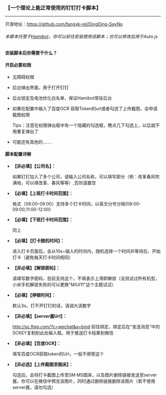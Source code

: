 ### 【一个理论上能正常使用的钉钉打卡脚本】

------

开源地址：https://github.com/fangyk-rel/DingDing-SayNo

###### 本脚本托管于[Hamibot](https://hamibot.com/)，你可以前往安装使用该脚本；也可以修改后用于Auto.js

#### 安装脚本后你需要干什么？

#### 开启必要权限

- 无障碍权限

- 后台弹出界面，用于打开钉钉

- 后台锁定及电池优化白名单，保证Hamibot常驻后台

- 如果在配置中输入了百度OCR 获取Token的url或者勾选了上传截图，会申请截图权限  

  Tips：注意在权限弹出框中有一个隐藏的勾选框，瞎点几下勾选上，以后就不用重复弹出了

- 可能还有其他的.......

#### 脚本配置详解

- **【非必填】【公司名】：**  

  如果钉钉加入了多个公司，请输入公司名称，可以填写部分（例：改革春风吹满地，可以填改革、春风等等）,否则请置空

- **【必填】【上班打卡时间范围】：**  

  格式（08:00-09:00）支持多个打卡时间，以英文分号分隔(08:00-09:00;11:00-12:00)

- **【必填】【下班打卡时间范围】：**  

  同上

- **【必填】【打卡随机时间】：**  

  进入打卡页面后，会从10s~输入的时间内，随机选择一个时间并等待后，开始打卡（避免每天打卡时间相同）

- **【非必填】【解锁密码】：**  

  请填写数字密码，目前支持这个，不填表示上滑即解锁（没测试过所有机型，小米手机解锁失败的可以更换"MIUI11"这个主题试试）

- **【必填】【停顿时间】：**  

  默认3s，打不开钉钉的话，请调大该数字

- **【非必填】【server酱Url】：**  

  http://sc.ftqq.com/?c=wechat&a=bind 前往绑定，绑定后在“发送消息”中的SCKEY复制到此处输入框。用于推送打卡结果到微信

- **【非必填】【百度OCR】：**  

  填写百度OCR获取token的Url，一般不用管这个

- **【非必选】【上传截图至图床】：**  

  勾选后，会将打卡截图上传至SM·MS图床，以及图片删除链接发送至server酱，你可以在微信中预览该图片，同时通过删除链接删除该图片（若不使用server酱，请勿勾选）
